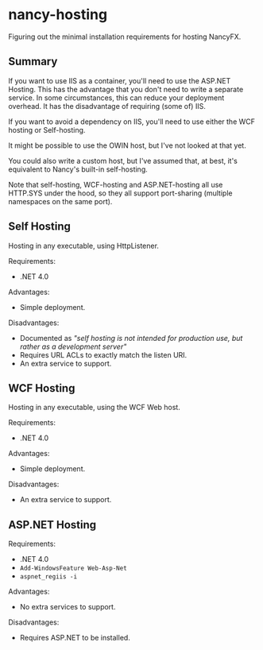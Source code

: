 # nancy-hosting #

Figuring out the minimal installation requirements for hosting NancyFX.

## Summary ##

If you want to use IIS as a container, you'll need to use the ASP.NET Hosting. This has the advantage that you don't need to write a separate service. In some circumstances, this can reduce your deployment overhead. It has the disadvantage of requiring (some of) IIS.

If you want to avoid a dependency on IIS, you'll need to use either the WCF hosting or Self-hosting.

It might be possible to use the OWIN host, but I've not looked at that yet.

You could also write a custom host, but I've assumed that, at best, it's equivalent to Nancy's built-in self-hosting.

Note that self-hosting, WCF-hosting and ASP.NET-hosting all use HTTP.SYS under the hood, so they all support port-sharing (multiple namespaces on the same port).

## Self Hosting ##

Hosting in any executable, using HttpListener.

Requirements:

 * .NET 4.0

Advantages:

* Simple deployment.

Disadvantages:

* Documented as *"self hosting is not intended for production use, but rather as a development server"*
* Requires URL ACLs to exactly match the listen URI.
* An extra service to support.

## WCF Hosting ##

Hosting in any executable, using the WCF Web host.

Requirements:

 * .NET 4.0

Advantages:

* Simple deployment.

Disadvantages:

* An extra service to support.

## ASP.NET Hosting ##

Requirements:

 * .NET 4.0
 * `Add-WindowsFeature Web-Asp-Net`
 * `aspnet_regiis -i`

Advantages:

 * No extra services to support.

Disadvantages:

 * Requires ASP.NET to be installed.
